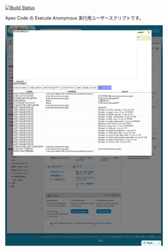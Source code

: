 [![Build Status](https://travis-ci.org/mino0123/ApexLightweightConsole.png)](https://travis-ci.org/mino0123/ApexLightweightConsole)

Apex Code の Execute Anonymous 実行用ユーザースクリプトです。

![screenshot](screenshots/1.png)
